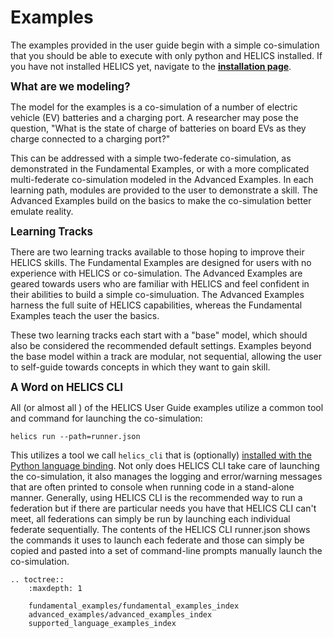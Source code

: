# Examples

The examples provided in the user guide begin with a simple co-simulation that you should be able to execute with only python and HELICS installed. If you have not installed HELICS yet, navigate to the [**installation page**](../installation/index.md).

<span style="font-size:larger;">**What are we modeling?**</span>

The model for the examples is a co-simulation of a number of electric vehicle (EV) batteries and a charging port. A researcher may pose the question, "What is the state of charge of batteries on board EVs as they charge connected to a charging port?"

This can be addressed with a simple two-federate co-simulation, as demonstrated in the Fundamental Examples, or with a more complicated multi-federate co-simulation modeled in the Advanced Examples. In each learning path, modules are provided to the user to demonstrate a skill. The Advanced Examples build on the basics to make the co-simulation better emulate reality.

<span style="font-size:larger;">**Learning Tracks**</span>

There are two learning tracks available to those hoping to improve their HELICS skills. The Fundamental Examples are designed for users with no experience with HELICS or co-simulation. The Advanced Examples are geared towards users who are familiar with HELICS and feel confident in their abilities to build a simple co-simuluation. The Advanced Examples harness the full suite of HELICS capabilities, whereas the Fundamental Examples teach the user the basics.

These two learning tracks each start with a "base" model, which should also be considered the recommended default settings. Examples beyond the base model within a track are modular, not sequential, allowing the user to self-guide towards concepts in which they want to gain skill.

<span style="font-size:larger;">**A Word on HELICS CLI**</span>

All (or almost all ) of the HELICS User Guide examples utilize a common tool and command for launching the co-simulation:

`helics run --path=runner.json` 

This utilizes a tool we call `helics_cli` that is (optionally) [installed with the Python language binding](../installation/index). Not only does HELICS CLI take care of launching the co-simulation, it also manages the logging and error/warning messages that are often printed to console when running code in a stand-alone manner. Generally, using HELICS CLI is the recommended way to run a federation but if there are particular needs you have that HELICS CLI can't meet, all federations can simply be run by launching each individual federate sequentially. The contents of the HELICS CLI runner.json shows the commands it uses to launch each federate and those can simply be copied and pasted into a set of command-line prompts manually launch the co-simulation.

```{eval-rst}
.. toctree::
    :maxdepth: 1

    fundamental_examples/fundamental_examples_index
    advanced_examples/advanced_examples_index
    supported_language_examples_index
```
